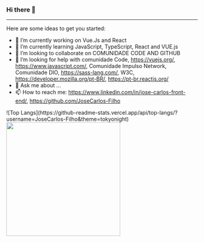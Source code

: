 ### Hi there 👋
---
Here are some ideas to get you started:

- 🔭 I’m currently working on Vue.Js and React
- 🌱 I’m currently learning JavaScript, TypeScript, React and VUE.js
- 👯 I’m looking to collaborate on COMUNIDADE CODE AND GITHUB
- 🤔 I’m looking for help with comunidade Code, https://vuejs.org/, https://www.javascript.com/, Comunidade Impulso Network, Comunidade DIO, 
                                https://sass-lang.com/, W3C, https://developer.mozilla.org/pt-BR/, https://pt-br.reactjs.org/ 
- 💬 Ask me about ...
- 📫 How to reach me: https://www.linkedin.com/in/jose-carlos-front-end/, https://github.com/JoseCarlos-Filho

<p align: center>
  ![Top Langs](https://github-readme-stats.vercel.app/api/top-langs/?username=JoseCarlos-Filho&theme=tokyonight)
  <img src="https://github-readme-stats.vercel.app/api?username=JoseCarlos-Filho&show_icons=true&theme=buefy&include_all_commits=true&count_private=true" height=300em 
       />
</p>

<!--
**JoseCarlos-Filho/JoseCarlos-Filho** is a ✨ _special_ ✨ repository because its `README.md` (this file) appears on your GitHub profile.

Here are some ideas to get you started:

- 🔭 I’m currently working on ...
- 🌱 I’m currently learning ...
- 👯 I’m looking to collaborate on ...
- 🤔 I’m looking for help with ...
- 💬 Ask me about ...
- 📫 How to reach me: ...
- 😄 Pronouns: ...
- ⚡ Fun fact: ...
-->
